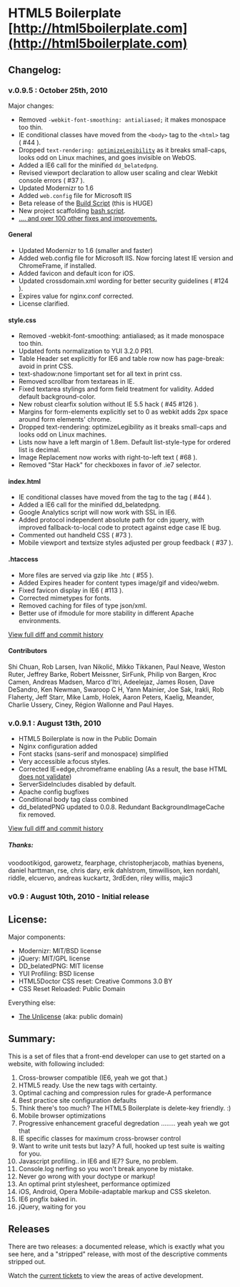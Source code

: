 #  HTML5 Boilerplate [http://html5boilerplate.com](http://html5boilerplate.com)

## Changelog:

### v.0.9.5 : October 25th, 2010

Major changes:

<ul>
<li>Removed <code>-webkit-font-smoothing: antialiased;</code> it makes monospace too thin.</li>
<li>IE conditional classes have moved from the <code>&lt;body&gt;</code> tag to the <code>&lt;html&gt;</code> tag ( #44 ).</li>
<li>Dropped <code>text-rendering: <a href="http://www.aestheticallyloyal.com/public/optimize-legibility/">optimizeLegibility</a></code> as it breaks small-caps, looks odd on Linux machines, and goes invisible on WebOS.</li> 
<li>Added a IE6 call for the minified <code>dd_belatedpng</code>.</li>
<li>Revised viewport declaration to allow user scaling and clear Webkit console errors ( #37 ).</li>
<li>Updated Modernizr to 1.6 </li>
<li>Added <code>web.config</code> file for Microsoft IIS</li>
<li>Beta release of the <a href="http://github.com/paulirish/html5-boilerplate/wiki/Build-script ">Build Script</a> (this is HUGE)</li>
<li>New project scaffolding <a href="http://github.com/paulirish/html5-boilerplate/wiki/makep.sh">bash script</a>.</li>
<li><a href="http://github.com/paulirish/html5-boilerplate/blob/master/README.markdown">.... and over 100 other fixes and improvements.</a></li>
</ul>

#### General
* Updated Modernizr to 1.6 (smaller and faster)
* Added web.config file for Microsoft IIS. Now forcing latest IE version and ChromeFrame, if installed.
* Added favicon and default icon for iOS.
* Updated crossdomain.xml wording for better security guidelines ( #124 ).
* Expires value for nginx.conf corrected.
* License clarified.

#### style.css
* Removed -webkit-font-smoothing: antialiased; as it made monospace too thin.
* Updated fonts normalization to YUI 3.2.0 PR1.
* Table Header set explicitly for IE6 and table row now has page-break: avoid in print CSS.
* text-shadow:none !important set for all text in print css.
* Removed scrollbar from textareas in IE.
* Fixed textarea stylings and form field treatment for validity. Added default background-color.
* New robust clearfix solution without IE 5.5 hack ( #45 #126 ).
* Margins for form-elements explicitly set to 0 as webkit adds 2px space around form elements' chrome. 
* Dropped text-rendering: optimizeLegibility as it breaks small-caps and looks odd on Linux machines. 
* Lists now have a left margin of 1.8em. Default list-style-type for ordered list is decimal.
* Image Replacement now works with right-to-left text ( #68 ).
* Removed "Star Hack" for checkboxes in favor of .ie7 selector.

#### index.html
* IE conditional classes have moved from the <body> tag to the <html> tag ( #44 ).
* Added a IE6 call for the minified dd_belatedpng.
* Google Analytics script will now work with SSL in IE6.
* Added protocol independent absolute path for cdn jquery, with improved fallback-to-local code to protect against edge case IE bug.
* Commented out handheld CSS ( #73 ).
* Mobile viewport and textsize styles adjusted per group feedback ( #37 ).

#### .htaccess
* More files are served via gzip like .htc ( #55 ).
* Added Expires header for content types image/gif and video/webm.
* Fixed favicon display in IE6 ( #113 ).
* Corrected mimetypes for fonts.
* Removed caching for files of type json/xml.
* Better use of ifmodule for more stability in different Apache environments.

[View full diff and commit history](http://github.com/paulirish/html5-boilerplate/compare/v0.9.1)


#### Contributors
Shi Chuan, Rob Larsen, Ivan Nikolić, Mikko Tikkanen, Paul Neave, Weston Ruter, Jeffrey Barke, Robert Meissner, SirFunk, Philip von Bargen, Kroc Camen, Andreas Madsen, Marco d'Itri, Adeelejaz, James Rosen, Dave DeSandro, Ken Newman, Swaroop C H, Yann Mainier, Joe Sak, Irakli, Rob Flaherty, Jeff Starr, Mike Lamb, Holek, Aaron Peters, Kaelig, Meander, Charlie Ussery, Ciney, Région Wallonne and Paul Hayes.


### v.0.9.1 : August 13th, 2010
* HTML5 Boilerplate is now in the Public Domain
* Nginx configuration added
* Font stacks (sans-serif and monospace) simplified
* Very accessible a:focus styles.
* Corrected IE=edge,chromeframe enabling (As a result, the base HTML [does not validate](http://bit.ly/cGSSgr))
* ServerSideIncludes disabled by default.
* Apache config bugfixes
* Conditional body tag class combined 
* dd_belatedPNG updated to 0.0.8. Redundant BackgroundImageCache fix removed.

[View full diff and commit history](http://github.com/paulirish/html5-boilerplate/compare/v0.9...v0.9.1)

##### Thanks:

voodootikigod, garowetz, fearphage, christopherjacob, mathias byenens, daniel harttman, rse, chris dary, erik dahlstrom, timwillison, ken nordahl, riddle, elcuervo, andreas kuckartz, 3rdEden, riley willis, majic3

### v0.9 : August 10th, 2010 - Initial release


## License:

Major components:

* Modernizr: MIT/BSD license
* jQuery: MIT/GPL license
* DD_belatedPNG: MIT license
* YUI Profiling: BSD license
* HTML5Doctor CSS reset: Creative Commons 3.0 BY
* CSS Reset Reloaded: Public Domain

Everything else:

* [The Unlicense](http://unlicense.org) (aka: public domain) 


## Summary:

This is a set of files that a front-end developer can use to get started on a website, with following included:

1. Cross-browser compatible (IE6, yeah we got that.)
2. HTML5 ready. Use the new tags with certainty.
3. Optimal caching and compression rules for grade-A performance
4. Best practice site configuration defaults
5. Think there's too much? The HTML5 Boilerplate is delete-key friendly. :)
6. Mobile browser optimizations
7. Progressive enhancement graceful degredation ........ yeah yeah we got that
8. IE specific classes for maximum cross-browser control
9. Want to write unit tests but lazy? A full, hooked up test suite is waiting for you.
10. Javascript profiling.. in IE6 and IE7? Sure, no problem.
11. Console.log nerfing so you won't break anyone by mistake.
12. Never go wrong with your doctype or markup!
13. An optimal print stylesheet, performance optimized
14. iOS, Android, Opera Mobile-adaptable markup and CSS skeleton.
15. IE6 pngfix baked in.
16. jQuery, waiting for you

## Releases 

There are two releases: a documented release, which is exactly what you see here, and a "stripped" release, with most of the descriptive comments stripped out.

Watch the [current tickets](http://github.com/paulirish/html5-boilerplate/issues) to view the areas of active development.

